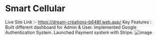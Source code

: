 # Smart Cellular
Live Site Link :- https://dream-creations-b648f.web.app/
Key Features : 
Built different dashboard for Admin & User.
Implemented Google Authentication System. 
Launched Payment system with Stripe.
![image](https://user-images.githubusercontent.com/75238845/116662999-54665000-a9b8-11eb-96c6-ed3490c4664c.png)
